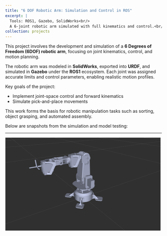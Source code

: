 ```yaml
---
title: "6 DOF Robotic Arm: Simulation and Control in ROS"
excerpt: |
  Tools: ROS1, Gazebo, SolidWorks<br/>
  A 6-joint robotic arm simulated with full kinematics and control.<br/><img src='/images/IMG_1.png' alt='Robotic Arm' width='500' height='300'/>
collection: projects
---
```


This project involves the development and simulation of a **6 Degrees of Freedom (6DOF) robotic arm**, focusing on joint kinematics, control, and motion planning.

The robotic arm was modeled in **SolidWorks**, exported into **URDF**, and simulated in **Gazebo** under the **ROS1** ecosystem. Each joint was assigned accurate limits and control parameters, enabling realistic motion profiles.

Key goals of the project:
- Implement joint-space control and forward kinematics
- Simulate pick-and-place movements

This work forms the basis for robotic manipulation tasks such as sorting, object grasping, and automated assembly.

Below are snapshots from the simulation and model testing:

---

<img src="/images/IMG_1.png" alt="Robotic Arm 1" width="500" height="300">
